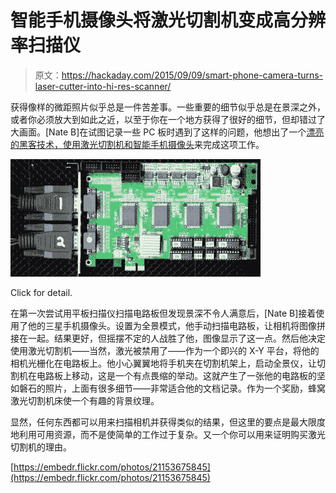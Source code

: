 # 智能手机摄像头将激光切割机变成高分辨率扫描仪

> 原文：<https://hackaday.com/2015/09/09/smart-phone-camera-turns-laser-cutter-into-hi-res-scanner/>

获得像样的微距照片似乎总是一件苦差事。一些重要的细节似乎总是在景深之外，或者你必须放大到如此之近，以至于你在一个地方获得了很好的细节，但却错过了大画面。[Nate B]在试图记录一些 PC 板时遇到了这样的问题，他想出了一个[漂亮的黑客技术，使用激光切割机和智能手机摄像头](https://www.flickr.com/photos/97346106@N03/21153675845)来完成这项工作。

[![Pv150a-front](img/99b4e93348bc8bd4207c3e07e47c89e3.png)](https://hackaday.com/wp-content/uploads/2015/09/pv150a-front.jpg)

Click for detail.

在第一次尝试用平板扫描仪扫描电路板但发现景深不令人满意后，[Nate B]接着使用了他的三星手机摄像头。设置为全景模式，他手动扫描电路板，让相机将图像拼接在一起。结果更好，但摇摆不定的人战胜了他，图像显示了这一点。然后他决定使用激光切割机——当然，激光被禁用了——作为一个即兴的 X-Y 平台，将他的相机光栅化在电路板上。他小心翼翼地将手机夹在切割机架上，启动全景仪，让切割机在电路板上移动，这是一个有点畏缩的举动。这就产生了一张他的电路板的坚如磐石的照片，上面有很多细节——非常适合他的文档记录。作为一个奖励，蜂窝激光切割机床使一个有趣的背景纹理。

显然，任何东西都可以用来扫描相机并获得类似的结果，但这里的要点是最大限度地利用可用资源，而不是使简单的工作过于复杂。又一个你可以用来证明购买激光切割机的理由。

[https://embedr.flickr.com/photos/21153675845](https://embedr.flickr.com/photos/21153675845)
